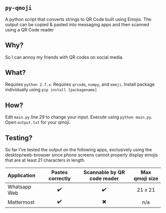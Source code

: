 ## `py-qmoji`
A python script that converts strings to QR Code built using Emojis. The output can be copied & pasted into messaging apps and then scanned using a QR Code reader

## Why? 
So I can annoy my friends with QR codes on social media.

## What?
Requires `python 2.7.x`.
Requires `qrcode`, `numpy`, and `emoji`.
Install package individually using `pip install [packagename]`

## How?
Edit `main.py` line 29 to change your input. Execute using `python main.py`. Open `output.txt` for your qmoji.

## Testing?
So far I've tested the output on the following apps, exclusively using the desktop/web-browser since phone screens cannot properly display emojis that are at least 21 characters in length.

| Application  | Pastes correctly | Scannable by QR code reader | Max qmoji size |
| :--          | :---:            | :---:                       | :---:          |
| Whatsapp Web | ✔️                | ✔️                           | 21 x 21       |
| Mattermost | ✔️                | ✖️                           | n/a      |
